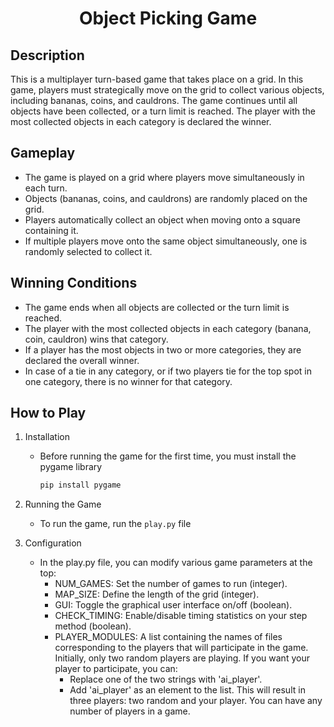 <h1 align="center">Object Picking Game</h1>

## Description
This is a multiplayer turn-based game that takes place on a grid. In this game, players must strategically move on the grid to collect various objects, including bananas, coins, and cauldrons. The game continues until all objects have been collected, or a turn limit is reached. The player with the most collected objects in each category is declared the winner.

## Gameplay

* The game is played on a grid where players move simultaneously in each turn.
* Objects (bananas, coins, and cauldrons) are randomly placed on the grid.
* Players automatically collect an object when moving onto a square containing it.
* If multiple players move onto the same object simultaneously, one is randomly selected to collect it.

## Winning Conditions
* The game ends when all objects are collected or the turn limit is reached.
* The player with the most collected objects in each category (banana, coin, cauldron) wins that category.
* If a player has the most objects in two or more categories, they are declared the overall winner.
* In case of a tie in any category, or if two players tie for the top spot in one category, there is no winner for that category.

## How to Play

1. Installation
    * Before running the game for the first time, you must install the pygame library

        ```bash
        pip install pygame
        ```
2. Running the Game
    * To run the game, run the `play.py` file
    
3. Configuration
    * In the play.py file, you can modify various game parameters at the top:
        * NUM_GAMES: Set the number of games to run (integer).
        * MAP_SIZE: Define the length of the grid (integer).
        * GUI: Toggle the graphical user interface on/off (boolean).
        * CHECK_TIMING: Enable/disable timing statistics on your step method (boolean).
        * PLAYER_MODULES: A list containing the names of files corresponding to the players that will participate in the game. Initially, only two random players are playing. If you want your player to participate, you can:
            * Replace one of the two strings with 'ai_player'.
            * Add 'ai_player' as an element to the list. This will result in three players: two random and your player. You can have any number of players in a game.